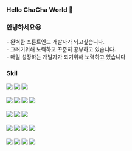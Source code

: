 ### Hello ChaCha World 👋

<h3>안녕하세요😃</h3>
- 완벽한 프론트엔드 개발자가 되고싶습니다.
<br>
- 그러기위해 노력하고 꾸준히 공부하고 있습니다.
<br>
- 매일 성장하는 개발자가 되기위해 노력하고 있습니다

<h3>Skil</h3>
<div align=left>
<img src="https://img.shields.io/badge/HTML5-E34F26?style=flat-square&logo=html5&logoColor=white"/> 
  <img src="https://img.shields.io/badge/CSS3-1572B6?style=flat-square&logo=css3&logoColor=white"/>
  <img src="https://img.shields.io/badge/JavaScript-F7DF1E?style=flat-square&logo=javascript&logoColor=black"/>
<br></br>
<img src="https://img.shields.io/badge/React-61DAFB?style=flat-square&logo=React&logoColor=black"/> 
<img src="https://img.shields.io/badge/React Native-61DAFB?style=flat-square&logo=React&logoColor=black"/> 
<img src="https://img.shields.io/badge/React_Query-00BFFF?style=flat-square&logo=react-query&logoColor=white"/>
<img src="https://img.shields.io/badge/MobX-FF9955?style=flat-square&logo=mobx&logoColor=white"/>
<br></br>
<img src="https://img.shields.io/badge/TypeScript-007ACC?style=flat-square&logo=typescript&logoColor=white"/> 
<img src="https://img.shields.io/badge/Next.js-000000?style=flat-square&logo=next.js&logoColor=white"/>
<img src="https://img.shields.io/badge/jQuery-0769AD?style=flat-square&logo=jQuery&logoColor=white"/>
<br></br>
<img src="https://img.shields.io/badge/MongoDB-47A248?style=flat-square&logo=mongodb&logoColor=white"/>
<img src="https://img.shields.io/badge/JSON-000000?style=flat-square&logo=json&logoColor=white"/>
<img src="https://img.shields.io/badge/AWS_S3-569A31?style=flat-square&logo=amazon-aws&logoColor=white"/>
<img src="https://img.shields.io/badge/Firebase-FFCA28?style=flat-square&logo=firebase&logoColor=black"/>
<br><br/>
<img src="https://img.shields.io/badge/GitHub-100000?style=flat-square&logo=github&logoColor=white"/>
<img src="https://img.shields.io/badge/Velog-20c997?style=flat-square&logo=velog&logoColor=white"/>
  <img src="https://img.shields.io/badge/Notion-000000?style=flat-square&logo=notion&logoColor=white"/>
<img src="https://img.shields.io/badge/Puppeteer-40B5A4?style=flat-square&logo=puppeteer&logoColor=white"/> 


</div>

